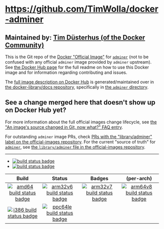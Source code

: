 # https://github.com/TimWolla/docker-adminer

## Maintained by: [Tim Düsterhus (of the Docker Community)](https://github.com/TimWolla/docker-adminer)

This is the Git repo of the [Docker "Official Image"](https://github.com/docker-library/official-images#what-are-official-images) for [`adminer`](https://hub.docker.com/_/adminer/) (not to be confused with any official `adminer` image provided by `adminer` upstream). See [the Docker Hub page](https://hub.docker.com/_/adminer/) for the full readme on how to use this Docker image and for information regarding contributing and issues.

The [full image description on Docker Hub](https://hub.docker.com/_/adminer/) is generated/maintained over in [the docker-library/docs repository](https://github.com/docker-library/docs), specifically in [the `adminer` directory](https://github.com/docker-library/docs/tree/master/adminer).

## See a change merged here that doesn't show up on Docker Hub yet?

For more information about the full official images change lifecycle, see [the "An image's source changed in Git, now what?" FAQ entry](https://github.com/docker-library/faq#an-images-source-changed-in-git-now-what).

For outstanding `adminer` image PRs, check [PRs with the "library/adminer" label on the official-images repository](https://github.com/docker-library/official-images/labels/library%2Fadminer). For the current "source of truth" for [`adminer`](https://hub.docker.com/_/adminer/), see [the `library/adminer` file in the official-images repository](https://github.com/docker-library/official-images/blob/master/library/adminer).

---

-	[![build status badge](https://img.shields.io/travis/TimWolla/docker-adminer/master.svg?label=Travis%20CI)](https://travis-ci.org/TimWolla/docker-adminer/branches)
-	[![build status badge](https://img.shields.io/jenkins/s/https/doi-janky.infosiftr.net/job/update.sh/job/adminer.svg?label=Automated%20update.sh)](https://doi-janky.infosiftr.net/job/update.sh/job/adminer)

| Build | Status | Badges | (per-arch) |
|:-:|:-:|:-:|:-:|
| [![amd64 build status badge](https://img.shields.io/jenkins/s/https/doi-janky.infosiftr.net/job/multiarch/job/amd64/job/adminer.svg?label=amd64)](https://doi-janky.infosiftr.net/job/multiarch/job/amd64/job/adminer) | [![arm32v6 build status badge](https://img.shields.io/jenkins/s/https/doi-janky.infosiftr.net/job/multiarch/job/arm32v6/job/adminer.svg?label=arm32v6)](https://doi-janky.infosiftr.net/job/multiarch/job/arm32v6/job/adminer) | [![arm32v7 build status badge](https://img.shields.io/jenkins/s/https/doi-janky.infosiftr.net/job/multiarch/job/arm32v7/job/adminer.svg?label=arm32v7)](https://doi-janky.infosiftr.net/job/multiarch/job/arm32v7/job/adminer) | [![arm64v8 build status badge](https://img.shields.io/jenkins/s/https/doi-janky.infosiftr.net/job/multiarch/job/arm64v8/job/adminer.svg?label=arm64v8)](https://doi-janky.infosiftr.net/job/multiarch/job/arm64v8/job/adminer) |
| [![i386 build status badge](https://img.shields.io/jenkins/s/https/doi-janky.infosiftr.net/job/multiarch/job/i386/job/adminer.svg?label=i386)](https://doi-janky.infosiftr.net/job/multiarch/job/i386/job/adminer) | [![ppc64le build status badge](https://img.shields.io/jenkins/s/https/doi-janky.infosiftr.net/job/multiarch/job/ppc64le/job/adminer.svg?label=ppc64le)](https://doi-janky.infosiftr.net/job/multiarch/job/ppc64le/job/adminer) |

<!-- THIS FILE IS GENERATED BY https://github.com/docker-library/docs/blob/master/generate-repo-stub-readme.sh -->
